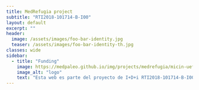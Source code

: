 ```yaml
---
title: MedRefugia project
subtitle: "RTI2018-101714-B-I00"
layout: default
excerpt: ""
header:
  image: /assets/images/foo-bar-identity.jpg
  teaser: /assets/images/foo-bar-identity-th.jpg
classes: wide
sidebar:
  - title: "Funding"
    image: https://medpaleo.github.io/img/projects/medrefugia/micin-uefeder-aeig.pdf
    image_alt: "logo"
    text: "Esta web es parte del proyecto de I+D+i RTI2018-101714-B-I00 financiada por MCIN/ AEI/10.13039/501100011033/ y FEDER “Una manera de hacer Europa."
---
```

